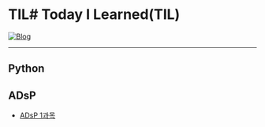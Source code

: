 # TIL# Today I Learned(TIL)
[![Blog](https://img.shields.io/badge/Blog-jmsmg.github.io-green.svg)](https://jmsmg.github.io/)

---
## Python

## ADsP
- [ADsP 1과목](https://)